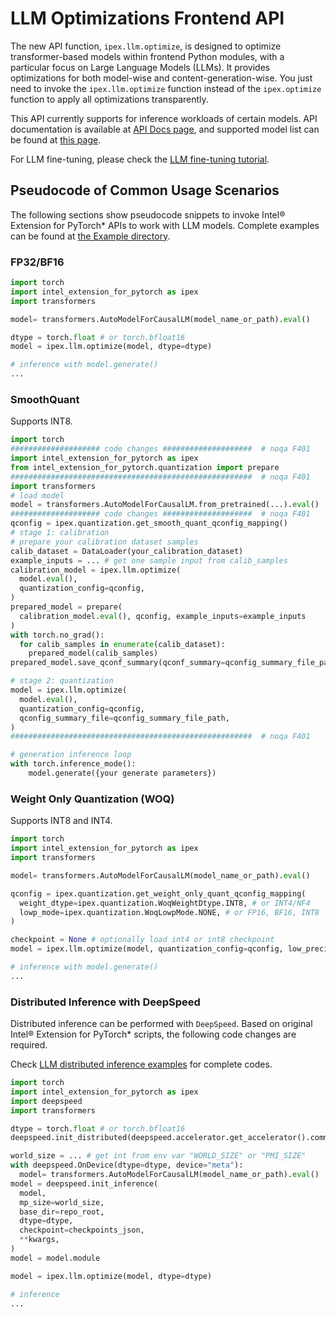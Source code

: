 LLM Optimizations Frontend API
======================================

The new API function, `ipex.llm.optimize`, is designed to optimize transformer-based models within frontend Python modules, with a particular focus on Large Language Models (LLMs).
It provides optimizations for both model-wise and content-generation-wise.
You just need to invoke the `ipex.llm.optimize` function instead of the `ipex.optimize` function to apply all optimizations transparently.

This API currently supports for inference workloads of certain models.
API documentation is available at [API Docs page](https://intel.github.io/intel-extension-for-pytorch/cpu/latest/tutorials/api_doc.html#ipex.llm.optimize),
and supported model list can be found at [this page](https://intel.github.io/intel-extension-for-pytorch/cpu/latest/tutorials/llm.html#ipexllm-optimized-model-list-for-inference).

For LLM fine-tuning, please check the [LLM fine-tuning tutorial](https://github.com/intel/intel-extension-for-pytorch/tree/main/examples/cpu/llm/fine-tuning).

## Pseudocode of Common Usage Scenarios

The following sections show pseudocode snippets to invoke Intel® Extension for PyTorch\* APIs to work with LLM models.
Complete examples can be found at [the Example directory](https://github.com/intel/intel-extension-for-pytorch/tree/main/examples/cpu/llm/inference).

### FP32/BF16

``` python
import torch
import intel_extension_for_pytorch as ipex
import transformers

model= transformers.AutoModelForCausalLM(model_name_or_path).eval()

dtype = torch.float # or torch.bfloat16
model = ipex.llm.optimize(model, dtype=dtype)

# inference with model.generate()
...
```

### SmoothQuant

Supports INT8.

``` python
import torch
#################### code changes ####################  # noqa F401
import intel_extension_for_pytorch as ipex
from intel_extension_for_pytorch.quantization import prepare
######################################################  # noqa F401
import transformers
# load model
model = transformers.AutoModelForCausalLM.from_pretrained(...).eval()
#################### code changes ####################  # noqa F401
qconfig = ipex.quantization.get_smooth_quant_qconfig_mapping()
# stage 1: calibration
# prepare your calibration dataset samples
calib_dataset = DataLoader(your_calibration_dataset)
example_inputs = ... # get one sample input from calib_samples
calibration_model = ipex.llm.optimize(
  model.eval(),
  quantization_config=qconfig,
)
prepared_model = prepare(
  calibration_model.eval(), qconfig, example_inputs=example_inputs
)
with torch.no_grad():
  for calib_samples in enumerate(calib_dataset):
    prepared_model(calib_samples)
prepared_model.save_qconf_summary(qconf_summary=qconfig_summary_file_path)

# stage 2: quantization
model = ipex.llm.optimize(
  model.eval(),
  quantization_config=qconfig,
  qconfig_summary_file=qconfig_summary_file_path,
)
######################################################  # noqa F401

# generation inference loop
with torch.inference_mode():
    model.generate({your generate parameters})
```

### Weight Only Quantization (WOQ)

Supports INT8 and INT4.

``` python
import torch
import intel_extension_for_pytorch as ipex
import transformers

model= transformers.AutoModelForCausalLM(model_name_or_path).eval()

qconfig = ipex.quantization.get_weight_only_quant_qconfig_mapping(
  weight_dtype=ipex.quantization.WoqWeightDtype.INT8, # or INT4/NF4
  lowp_mode=ipex.quantization.WoqLowpMode.NONE, # or FP16, BF16, INT8
)

checkpoint = None # optionally load int4 or int8 checkpoint
model = ipex.llm.optimize(model, quantization_config=qconfig, low_precision_checkpoint=checkpoint)

# inference with model.generate()
...
```

### Distributed Inference with DeepSpeed

Distributed inference can be performed with `DeepSpeed`. Based on original Intel® Extension for PyTorch\* scripts, the following code changes are required.

Check [LLM distributed inference examples](https://github.com/intel/intel-extension-for-pytorch/tree/main/examples/cpu/llm/inference/distributed) for complete codes.

``` python
import torch
import intel_extension_for_pytorch as ipex
import deepspeed
import transformers

dtype = torch.float # or torch.bfloat16
deepspeed.init_distributed(deepspeed.accelerator.get_accelerator().communication_backend_name())

world_size = ... # get int from env var "WORLD_SIZE" or "PMI_SIZE"
with deepspeed.OnDevice(dtype=dtype, device="meta"):
  model= transformers.AutoModelForCausalLM(model_name_or_path).eval()
model = deepspeed.init_inference(
  model,
  mp_size=world_size,
  base_dir=repo_root,
  dtype=dtype,
  checkpoint=checkpoints_json,
  **kwargs,
)
model = model.module

model = ipex.llm.optimize(model, dtype=dtype)

# inference
...
```

